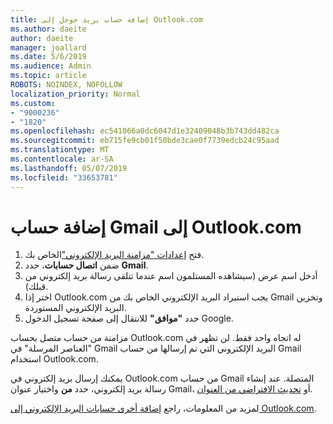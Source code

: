 ```yaml
---
title: إضافة حساب بريد جوجل إلى Outlook.com
ms.author: daeite
author: daeite
manager: joallard
ms.date: 5/6/2019
ms.audience: Admin
ms.topic: article
ROBOTS: NOINDEX, NOFOLLOW
localization_priority: Normal
ms.custom:
- "9000236"
- "1820"
ms.openlocfilehash: ec541066a0dc6047d1e32409048b3b743dd482ca
ms.sourcegitcommit: eb715fe9cb01f50bde3cae0f7739edcb24c95aad
ms.translationtype: MT
ms.contentlocale: ar-SA
ms.lasthandoff: 05/07/2019
ms.locfileid: "33653781"
---
```

# <a name="add-your-gmail-account-to-outlookcom"></a>إضافة حساب Gmail إلى Outlook.com

1. فتح [إعدادات "مزامنة البريد الإلكتروني"](https://go.microsoft.com/fwlink/?linkid=875264)الخاص بك.
2. ضمن **اتصال حسابات**، حدد **Gmail**.
3. أدخل اسم عرض (سيشاهده المستلمون اسم عندما تتلقى رسالة بريد إلكتروني من قبلك).
4. اختر إذا Outlook.com يجب استيراد البريد الإلكتروني الخاص بك من Gmail وتخزين البريد الإلكتروني المستوردة.
5. حدد **"موافق"** للانتقال إلى صفحة تسجيل الدخول Google.

مزامنة من حساب متصل بحساب Outlook.com له اتجاه واحد فقط. لن تظهر في "العناصر المرسلة" في Gmail البريد الإلكتروني التي تم إرسالها من حساب Gmail استخدام Outlook.com.

يمكنك إرسال بريد إلكتروني في Outlook.com من حساب Gmail المتصلة. عند إنشاء رسالة بريد إلكتروني، حدد **من** واختيار عنوان Gmail، أو [تحديث الافتراضي من العنوان](https://go.microsoft.com/fwlink/?linkid=875264).

لمزيد من المعلومات، راجع [إضافة أخرى حسابات البريد الإلكتروني إلى Outlook.com](https://support.office.com/article/c5224df4-5885-4e79-91ba-523aa743f0ba).